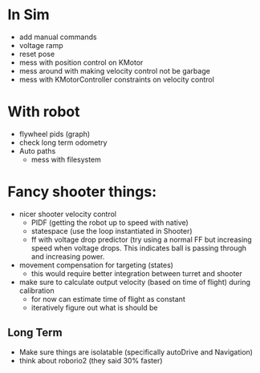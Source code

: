 # In Sim
- add manual commands
- voltage ramp
- reset pose
- mess with position control on KMotor
- mess around with making velocity control not be garbage
- mess with KMotorController constraints on velocity control

# With robot
- flywheel pids (graph)
- check long term odometry
- Auto paths
  - mess with filesystem

# Fancy shooter things:
- nicer shooter velocity control
    - PIDF (getting the robot up to speed with native)
    - statespace (use the loop instantiated in Shooter)
    - ff with voltage drop predictor (try using a normal FF but increasing speed when voltage drops. This indicates ball is passing through and increasing power.
- movement compensation for targeting (states)
    - this would require better integration between turret and shooter
- make sure to calculate output velocity (based on time of flight) during calibration
    - for now can estimate time of flight as constant
    - iteratively figure out what is should be


## Long Term
- Make sure things are isolatable (specifically autoDrive and Navigation)
- think about roborio2 (they said 30% faster)